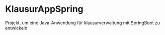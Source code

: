 # KlausurAppSpring
Projekt, um eine Java-Anwendung für klausurverwaltung mit SpringBoot zu entwickeln
